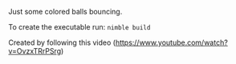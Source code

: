 Just some colored balls bouncing.

To create the executable run:
`
nimble build
`

Created by following this video
(https://www.youtube.com/watch?v=OvzxTRrPSrg)
